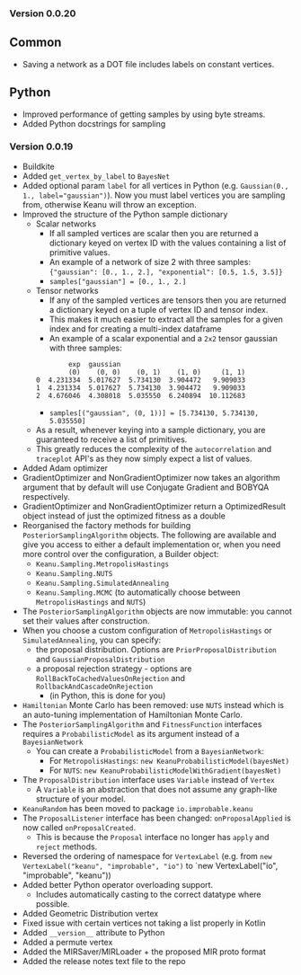 ### Version 0.0.20 ###

## Common
* Saving a network as a DOT file includes labels on constant vertices.

## Python
* Improved performance of getting samples by using byte streams.
* Added Python docstrings for sampling

### Version 0.0.19 ###

* Buildkite
* Added `get_vertex_by_label` to `BayesNet`
* Added optional param `label` for all vertices in Python (e.g. `Gaussian(0., 1., label="gaussian")`). Now you must label vertices you are sampling from, otherwise Keanu will throw an exception.
* Improved the structure of the Python sample dictionary
  * Scalar networks
    * If all sampled vertices are scalar then you are returned a dictionary keyed on vertex ID with the values containing a list of primitive values.
    * An example of a network of size 2 with three samples: `{"gaussian": [0., 1., 2.], "exponential": [0.5, 1.5, 3.5]}`
    * `samples["gaussian"] = [0., 1., 2.]`
  * Tensor networks
    * If any of the sampled vertices are tensors then you are returned a dictionary keyed on a tuple of vertex ID and tensor index. 
    * This makes it much easier to extract all the samples for a given index and for creating a multi-index dataframe
    * An example of a scalar exponential and a `2x2` tensor gaussian with three samples:
    ```
            exp  gaussian                               
            (0)    (0, 0)    (0, 1)    (1, 0)     (1, 1)
    0  4.231334  5.017627  5.734130  3.904472   9.909033
    1  4.231334  5.017627  5.734130  3.904472   9.909033
    2  4.676046  4.308018  5.035550  6.240894  10.112683
    ```
    * `samples[("gaussian", (0, 1))] = [5.734130, 5.734130, 5.035550] `
  * As a result, whenever keying into a sample dictionary, you are guaranteed to receive a list of primitives.
  * This greatly reduces the complexity of the `autocorrelation` and `traceplot` API's as they now simply expect a list of values.  
* Added Adam optimizer
* GradientOptimizer and NonGradientOptimizer now takes an algorithm argument that by default will use Conjugate Gradient and BOBYQA respectively.
* GradientOptimizer and NonGradientOptimizer return a OptimizedResult object instead of just the optimized fitness as a double
* Reorganised the factory methods for building `PosteriorSamplingAlgorithm` objects. The following are available and give you access to either a default implementation or, when you need more control over the configuration, a Builder object:
  * `Keanu.Sampling.MetropolisHastings`
  * `Keanu.Sampling.NUTS`
  * `Keanu.Sampling.SimulatedAnnealing`
  * `Keanu.Sampling.MCMC` (to automatically choose between `MetropolisHastings` and `NUTS`)
* The `PosteriorSamplingAlgorithm` objects are now immutable: you cannot set their values after construction.
* When you choose a custom configuration of `MetropolisHastings` or `SimulatedAnnealing`, you can specify:
  * the proposal distribution. Options are `PriorProposalDistribution` and `GaussianProposalDistribution`
  * a proposal rejection strategy - options are `RollBackToCachedValuesOnRejection` and `RollbackAndCascadeOnRejection`
    * (in Python, this is done for you)
* `Hamiltonian` Monte Carlo has been removed: use `NUTS` instead which is an auto-tuning implementation of Hamiltonian Monte Carlo.
* The `PosteriorSamplingAlgorithm` and `FitnessFunction` interfaces requires a `ProbabilisticModel` as its argument instead of a `BayesianNetwork`
  * You can create a `ProbabilisticModel` from a `BayesianNetwork`:
    * For `MetropolisHastings`: `new KeanuProbabilisticModel(bayesNet)`
    * For `NUTS`: `new KeanuProbabilisticModelWithGradient(bayesNet)`
* The `ProposalDistribution` interface uses `Variable` instead of `Vertex`
  * A `Variable` is an abstraction that does not assume any graph-like structure of your model.
* `KeanuRandom` has been moved to package `io.improbable.keanu`
* The `ProposalListener` interface has been changed: `onProposalApplied` is now called `onProposalCreated`.
  * This is because the `Proposal` interface no longer has `apply` and `reject` methods.
* Reversed the ordering of namespace for `VertexLabel` (e.g. from `new VertexLabel("keanu", "improbable", "io")` to `new VertexLabel("io", "improbable", "keanu"))
* Added better Python operator overloading support.
  - Includes automatically casting to the correct datatype where possible.
* Added Geometric Distribution vertex
* Fixed issue with certain vertices not taking a list properly in Kotlin
* Added `__version__` attribute to Python
* Added a permute vertex
* Added the MIRSaver/MIRLoader + the proposed MIR proto format
* Added the release notes text file to the repo
